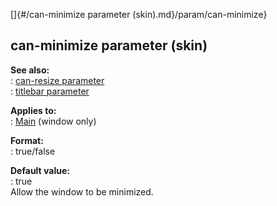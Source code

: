 []{#/can-minimize parameter (skin).md}/param/can-minimize}    
## can-minimize parameter (skin)    
**See also:**    
:   [can-resize parameter](/%7Bskin%7D/param/can-resize)    
:   [titlebar parameter](/%7Bskin%7D/param/titlebar)    
<!-- -->    
**Applies to:**    
:   [Main](/%7Bskin%7D/control/main) (window only)    
<!-- -->    
**Format:**    
:   true/false    
<!-- -->    
**Default value:**    
:   true    
Allow the window to be minimized.  